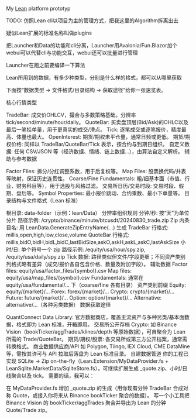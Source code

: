 My [Lean](https://github.com/QuantConnect/Lean) platform prototyp

TODO:
仿照Lean cli以项目为主的管理方式，把我这里的Algorithm拆离出去

疑似Lean扩展的标准名称叫做plugins

把Launcher和Data的功能和cli分离，Launcher用Avalonia/Fun.Blazor加个webui可以代替cli与功能交互，webui还可以批量进行管理

Launcher在跑之前要编译一下算法

Lean所用到的数据，有多少种类型，分别是什么样的格式，都可以从哪里获取


下面按“数据类型 → 文件格式/目录结构 → 获取途径”给你一张速览表。

核心行情类型

TradeBar: 成交价OHLCV，撮合与多数策略基础。分辨率 tick/second/minute/hour/daily。
QuoteBar: 买卖盘顶层(Bid/Ask)的OHLC以及最后一笔挂单量，用于更真实的成交/滑点。
Tick: 逐笔成交或逐笔报价，精度最高、体量也最大。
OpenInterest: 期货/期权未平仓量，通常日频或更低。
期货/期权价格: 同样以 TradeBar/QuoteBar/Tick 表示，按合约与到期日组织。
自定义数据: 任何 CSV/JSON 等（经济数据、情绪、链上数据…），由算法自定义解析。
辅助与参考数据

Factor Files: 拆分/分红调整系数，用于后复权等。
Map Files: 股票换代码/并表等映射，保证历史连贯性。
Coarse/Fine Fundamentals: 粗/细基本面（市值、行业、财务科目等），用于选股与风格过滤。
交易所日历/交易时段: 交易时段、假期、盘后等。
Symbol Properties: 最小报价跳动、合约乘数、最小下单量等。
目录结构与文件格式（Lean 标准）

根目录: data-folder（示例：lean/Data）
分辨率组织规则
分钟/秒: 按“天”为单位分片
路径示例: /crypto/binance/minute/btcusdt/20240830_trade.zip
Zip 内条目名: 用 LeanData.GenerateZipEntryName(...) 生成
TradeBar 行格式: millis,open,high,low,close,volume
QuoteBar 行格式: millis,bidO,bidH,bidL,bidC,lastBidSize,askO,askH,askL,askC,lastAskSize
小时/日: 单个符号一个 zip
路径示例: /equity/usa/hour/spy.zip, /equity/usa/daily/spy.zip
Tick 数据: 路径类似但文件/字段更细；不同资产类别列格式略有差异（成交/报价各自包含价格、数量及附加字段）。
辅助数据
Factor files: equity/usa/factor_files/{symbol}.csv
Map files: equity/usa/map_files/{symbol}.csv
Fundamentals: 通常在 equity/usa/fundamental/... 下（coarse/fine 各有目录）
资产类别前缀
Equity: equity/{market}/...
Forex: forex/{market}/...
Crypto: crypto/{market}/...
Future: future/{market}/...
Option: option/{market}/...
Alternative: alternative/...（各种另类数据）
数据获取途径

QuantConnect Data Library: 官方数据商店，覆盖主流资产与多种另类/基本面数据，格式即为 Lean 标准，开箱即用。
交易所公开存档
Crypto: 如 Binance Vision（bookTicker/aggTrades/klines/depth 等原始数据），可自聚合为 Lean 所需的 Trade/QuoteBar。
期货/期权/股票: 各交易所或第三方公开档案，通常需转换格式。
商业数据供应商/API
如 Polygon, Tiingo, IEX Cloud, CME DataMine 等，需按其许可与 API 拉取后落盘为 Lean 标准目录。
自建数据管道
你的工程已实现 SQLite → Zip on-the-fly（Lean.Extension/MyDataProvider.fs + LeanSqlite.MarketData/SqliteStore.fs），可继续扩展生成 _quote.zip、小时/日线聚合以及 tick。
需要的话，我可以：

在 MyDataProvider.fs 增加 _quote.zip 的生成（用你现有分钟 TradeBar 合成对称 Quote，或接入你将来从 Binance bookTicker 聚合的数据）。
写一个小工具把 Binance Vision 的 bookTicker/aggTrades 聚合并导出为 Lean 的分钟 Quote/Trade zip。